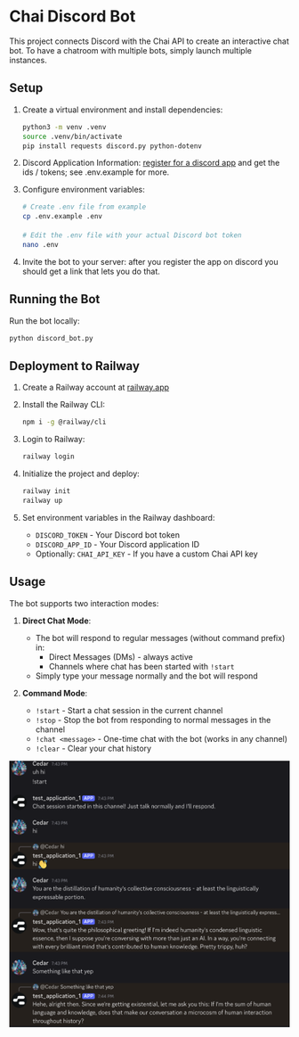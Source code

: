 # Chai Discord Bot

This project connects Discord with the Chai API to create an interactive chat bot. To have a chatroom with multiple bots, simply launch multiple instances.

## Setup

1. Create a virtual environment and install dependencies:
   ```bash
   python3 -m venv .venv
   source .venv/bin/activate
   pip install requests discord.py python-dotenv
   ```

2. Discord Application Information: [register for a discord app](https://discord.com/developers/applications) and get the ids / tokens; see .env.example for more.

3. Configure environment variables:
   ```bash
   # Create .env file from example
   cp .env.example .env

   # Edit the .env file with your actual Discord bot token
   nano .env
   ```

4. Invite the bot to your server: after you register the app on discord you should get a link that lets you do that.

## Running the Bot

Run the bot locally:
```bash
python discord_bot.py
```

## Deployment to Railway

1. Create a Railway account at [railway.app](https://railway.app/)

2. Install the Railway CLI:
   ```bash
   npm i -g @railway/cli
   ```

3. Login to Railway:
   ```bash
   railway login
   ```

4. Initialize the project and deploy:
   ```bash
   railway init
   railway up
   ```

5. Set environment variables in the Railway dashboard:
   - `DISCORD_TOKEN` - Your Discord bot token
   - `DISCORD_APP_ID` - Your Discord application ID
   - Optionally: `CHAI_API_KEY` - If you have a custom Chai API key

## Usage

The bot supports two interaction modes:

1. **Direct Chat Mode**:
   - The bot will respond to regular messages (without command prefix) in:
     - Direct Messages (DMs) - always active
     - Channels where chat has been started with `!start`
   - Simply type your message normally and the bot will respond

2. **Command Mode**:
   - `!start` - Start a chat session in the current channel
   - `!stop` - Stop the bot from responding to normal messages in the channel
   - `!chat <message>` - One-time chat with the bot (works in any channel)
   - `!clear` - Clear your chat history

![Screenshot of the Discord bot in action](screenshot.png)

